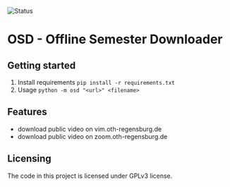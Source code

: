 ![Status](https://github.com/bbenno/offline-semester/workflows/Python%20application/badge.svg?branch=master)

# OSD - Offline Semester Downloader

## Getting started

1. Install requirements
    `pip install -r requirements.txt`
2. Usage
    `python -m osd "<url>" <filename>`

## Features

* download public video on vim.oth-regensburg.de
* download public video on zoom.oth-regensburg.de

## Licensing

The code in this project is licensed under GPLv3 license.
